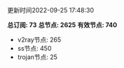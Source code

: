 更新时间2022-09-25 17:48:30

**总订阅: 73**
**总节点: 2625**
**有效节点: 740**
- v2ray节点: 265
- ss节点: 450
- trojan节点: 25
